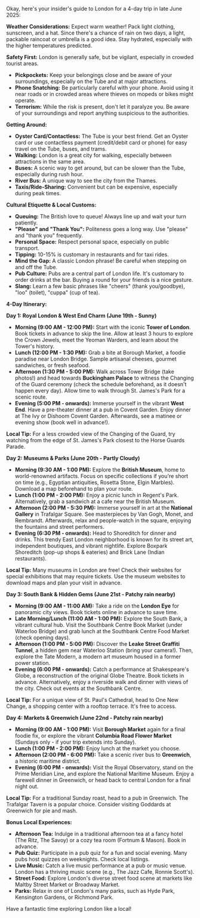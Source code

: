 Okay, here's your insider's guide to London for a 4-day trip in late June 2025:

**Weather Considerations:** Expect warm weather! Pack light clothing, sunscreen, and a hat. Since there's a chance of rain on two days, a light, packable raincoat or umbrella is a good idea. Stay hydrated, especially with the higher temperatures predicted.

**Safety First:** London is generally safe, but be vigilant, especially in crowded tourist areas.

*   **Pickpockets:** Keep your belongings close and be aware of your surroundings, especially on the Tube and at major attractions.
*   **Phone Snatching:** Be particularly careful with your phone. Avoid using it near roads or in crowded areas where thieves on mopeds or bikes might operate.
*   **Terrorism:** While the risk is present, don't let it paralyze you. Be aware of your surroundings and report anything suspicious to the authorities.

**Getting Around:**

*   **Oyster Card/Contactless:** The Tube is your best friend. Get an Oyster card or use contactless payment (credit/debit card or phone) for easy travel on the Tube, buses, and trams.
*   **Walking:** London is a great city for walking, especially between attractions in the same area.
*   **Buses:** A scenic way to get around, but can be slower than the Tube, especially during rush hour.
*   **River Bus:** A unique way to see the city from the Thames.
*   **Taxis/Ride-Sharing:** Convenient but can be expensive, especially during peak times.

**Cultural Etiquette & Local Customs:**

*   **Queuing:** The British love to queue! Always line up and wait your turn patiently.
*   **"Please" and "Thank You":** Politeness goes a long way. Use "please" and "thank you" frequently.
*   **Personal Space:** Respect personal space, especially on public transport.
*   **Tipping:** 10-15% is customary in restaurants and for taxi rides.
*   **Mind the Gap:** A classic London phrase! Be careful when stepping on and off the Tube.
*   **Pub Culture:** Pubs are a central part of London life. It's customary to order drinks at the bar. Buying a round for your friends is a nice gesture.
*   **Slang:** Learn a few basic phrases like "cheers" (thank you/goodbye), "loo" (toilet), "cuppa" (cup of tea).

**4-Day Itinerary:**

**Day 1: Royal London & West End Charm (June 19th - Sunny)**

*   **Morning (9:00 AM - 12:00 PM):** Start with the iconic **Tower of London**. Book tickets in advance to skip the line. Allow at least 3 hours to explore the Crown Jewels, meet the Yeoman Warders, and learn about the Tower's history.
*   **Lunch (12:00 PM - 1:30 PM):** Grab a bite at Borough Market, a foodie paradise near London Bridge. Sample artisanal cheeses, gourmet sandwiches, or fresh seafood.
*   **Afternoon (1:30 PM - 5:00 PM):** Walk across Tower Bridge (take photos!) and head towards **Buckingham Palace** to witness the Changing of the Guard ceremony (check the schedule beforehand, as it doesn't happen every day). Allow time to walk through St. James's Park for a scenic route.
*   **Evening (5:00 PM - onwards):** Immerse yourself in the vibrant **West End**. Have a pre-theater dinner at a pub in Covent Garden. Enjoy dinner at The Ivy or Dishoom Covent Garden. Afterwards, see a matinee or evening show (book well in advance!).

**Local Tip:** For a less crowded view of the Changing of the Guard, try watching from the edge of St. James's Park closest to the Horse Guards Parade.

**Day 2: Museums & Parks (June 20th - Partly Cloudy)**

*   **Morning (9:30 AM - 1:00 PM):** Explore the **British Museum**, home to world-renowned artifacts. Focus on specific collections if you're short on time (e.g., Egyptian antiquities, Rosetta Stone, Elgin Marbles). Download a map beforehand to plan your route.
*   **Lunch (1:00 PM - 2:00 PM):** Enjoy a picnic lunch in Regent's Park. Alternatively, grab a sandwich at a cafe near the British Museum.
*   **Afternoon (2:00 PM - 5:30 PM):** Immerse yourself in art at the **National Gallery** in Trafalgar Square. See masterpieces by Van Gogh, Monet, and Rembrandt. Afterwards, relax and people-watch in the square, enjoying the fountains and street performers.
*   **Evening (6:30 PM - onwards):** Head to Shoreditch for dinner and drinks. This trendy East London neighborhood is known for its street art, independent boutiques, and vibrant nightlife. Explore Boxpark Shoreditch (pop-up shops & eateries) and Brick Lane (Indian restaurants).

**Local Tip:** Many museums in London are free! Check their websites for special exhibitions that may require tickets. Use the museum websites to download maps and plan your visit in advance.

**Day 3: South Bank & Hidden Gems (June 21st - Patchy rain nearby)**

*   **Morning (9:00 AM - 11:00 AM):** Take a ride on the **London Eye** for panoramic city views. Book tickets online in advance to save time.
*   **Late Morning/Lunch (11:00 AM - 1:00 PM):** Explore the South Bank, a vibrant cultural hub. Visit the Southbank Centre Book Market (under Waterloo Bridge) and grab lunch at the Southbank Centre Food Market (check opening days).
*   **Afternoon (1:00 PM - 5:00 PM):** Discover the **Leake Street Graffiti Tunnel**, a hidden gem near Waterloo Station (bring your camera!). Then, explore the Tate Modern, a modern art museum housed in a former power station.
*   **Evening (6:00 PM - onwards):** Catch a performance at Shakespeare's Globe, a reconstruction of the original Globe Theatre. Book tickets in advance. Alternatively, enjoy a riverside walk and dinner with views of the city. Check out events at the Southbank Centre.

**Local Tip:** For a unique view of St. Paul's Cathedral, head to One New Change, a shopping center with a rooftop terrace. It's free to access.

**Day 4: Markets & Greenwich (June 22nd - Patchy rain nearby)**

*   **Morning (9:00 AM - 1:00 PM):** Visit **Borough Market** again for a final foodie fix, or explore the vibrant **Columbia Road Flower Market** (Sundays only - if your trip extends into Sunday).
*   **Lunch (1:00 PM - 2:00 PM):** Enjoy lunch at the market you choose.
*   **Afternoon (2:00 PM - 6:00 PM):** Take a scenic river bus to **Greenwich**, a historic maritime district.
*   **Evening (6:00 PM - onwards):** Visit the Royal Observatory, stand on the Prime Meridian Line, and explore the National Maritime Museum. Enjoy a farewell dinner in Greenwich, or head back to central London for a final night out.

**Local Tip:** For a traditional Sunday roast, head to a pub in Greenwich. The Trafalgar Tavern is a popular choice. Consider visiting Goddards at Greenwich for pie and mash.

**Bonus Local Experiences:**

*   **Afternoon Tea:** Indulge in a traditional afternoon tea at a fancy hotel (The Ritz, The Savoy) or a cozy tea room (Fortnum & Mason). Book in advance.
*   **Pub Quiz:** Participate in a pub quiz for a fun and social evening. Many pubs host quizzes on weeknights. Check local listings.
*   **Live Music:** Catch a live music performance at a pub or music venue. London has a thriving music scene (e.g., The Jazz Cafe, Ronnie Scott's).
*   **Street Food:** Explore London's diverse street food scene at markets like Maltby Street Market or Broadway Market.
*   **Parks:** Relax in one of London's many parks, such as Hyde Park, Kensington Gardens, or Richmond Park.

Have a fantastic time exploring London like a local!